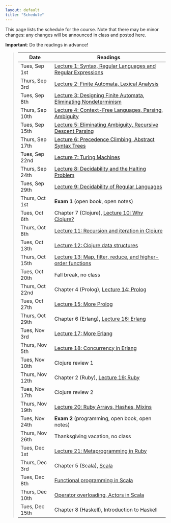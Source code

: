 ```yaml
---
layout: default
title: "Schedule"
---
```


This page lists the schedule for the course.  Note that there may be minor changes: any changes will be announced in class and posted here.

**Important**: Do the readings in advance!

> Date | Readings
> ---- | --------
> Tues, Sep 1st | [Lecture 1: Syntax, Regular Languages and Regular Expressions](lectures/lecture01.html)
> Thurs, Sep 3rd | [Lecture 2: Finite Automata, Lexical Analysis](lectures/lecture02.html)
> Tues, Sep 8th | [Lecture 3: Designing Finite Automata, Eliminating Nondeterminism](lectures/lecture03.html)
> Thurs, Sep 10th | [Lecture 4: Context-Free Languages, Parsing, Ambiguity](lectures/lecture04.html)
> Tues, Sep 15th | [Lecture 5: Eliminating Ambiguity, Recursive Descent Parsing](lectures/lecture05.html)
> Thurs, Sep 17th | [Lecture 6: Precedence Climbing, Abstract Syntax Trees](lectures/lecture06.html)
> Tues, Sep 22nd | [Lecture 7: Turing Machines](lectures/lecture07.html)
> Thurs, Sep 24th | [Lecture 8: Decidability and the Halting Problem](lectures/lecture08.html)
> Tues, Sep 29th | [Lecture 9: Decidability of Regular Languages](lectures/lecture09.html)
> Thurs, Oct 1st | **Exam 1** (open book, open notes)
> Tues, Oct 6th | Chapter 7 (Clojure), [Lecture 10: Why Clojure?](lectures/lecture10.html)
> Thurs, Oct 8th | [Lecture 11: Recursion and iteration in Clojure](lectures/lecture11.html)
> Tues, Oct 13th | [Lecture 12: Clojure data structures](lectures/lecture12.html)
> Thurs, Oct 15th | [Lecture 13: Map, filter, reduce, and higher-order functions](lectures/lecture13.html)
> Tues, Oct 20th | Fall break, no class
> Thurs, Oct 22nd | Chapter 4 (Prolog), [Lecture 14: Prolog](lectures/lecture14.html)
> Tues, Oct 27th | [Lecture 15: More Prolog](lectures/lecture15.html)
> Thurs, Oct 29th | Chapter 6 (Erlang), [Lecture 16: Erlang](lectures/lecture16.html)
> Tues, Nov 3rd | [Lecture 17: More Erlang](lectures/lecture17.html)
> Thurs, Nov 5th | [Lecture 18: Concurrency in Erlang](lectures/lecture18.html)
> Tues, Nov 10th | Clojure review 1
> Thurs, Nov 12th | Chapter 2 (Ruby), [Lecture 19: Ruby](lectures/lecture19.html)
> Tues, Nov 17th | Clojure review 2
> Thurs, Nov 19th | [Lecture 20: Ruby Arrays, Hashes, Mixins](lectures/lecture20.html)
> Tues, Nov 24th | **Exam 2** (programming, open book, open notes)
> Thurs, Nov 26th | Thanksgiving vacation, no class
> Tues, Dec 1st | [Lecture 21: Metaprogramming in Ruby](lectures/lecture21.html)
> Thurs, Dec 3rd | Chapter 5 (Scala), [Scala](lectures/lecture22.html)
> Tues, Dec 8th | [Functional programming in Scala](lectures/lecture23.html)
> Thurs, Dec 10th | [Operator overloading, Actors in Scala](lectures/lecture24.html)
> Tues, Dec 15th | Chapter 8 (Haskell), Introduction to Haskell

<!--
> Tues, Nov 4 | 
> Thurs, Nov 6 | 
> Tues, Nov 11 | 
> Thurs, Nov 13 | 
> Tues, Nov 18 | 
> Thurs, Nov 20 | 
-->
